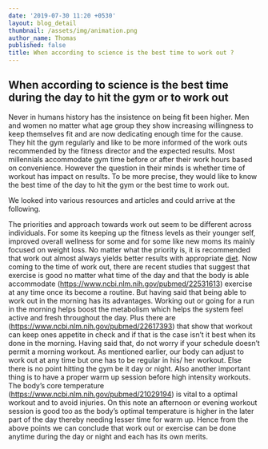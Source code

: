 ```yaml
---
date: '2019-07-30 11:20 +0530'
layout: blog_detail
thumbnail: /assets/img/animation.png
author_name: Thomas
published: false
title: When according to science is the best time to work out ?
---
```

## When according to science is the best time during the day to hit the gym or to work out

Never in humans history has the insistence on being fit been higher. Men and women no matter what age group they show increasing willingness to keep themselves fit and are now dedicating enough time for the cause. They hit the gym regularly and like to be more informed of the work outs recommended by the fitness director and the expected results. Most millennials accommodate gym time before or after their work hours based on convenience. However the question in their minds is whether time of workout has impact on results. To be more precise, they would like to know the best time of the day to hit the gym or the best time to work out. 

We looked into various resources and articles and could arrive at the following.

The priorities and approach towards work out seem to be different across individuals. For some its keeping up the fitness levels as their younger self, improved overall wellness for some and for some like new moms its mainly focused on weight loss. No matter what the priority is, it is recommended that work out almost always yields better results with appropriate [diet](https://www.youtube.com/watch?v=IOHVzKOoCW0).
Now coming to the time of work out, there are recent studies that suggest that exercise is good no matter what time of the day and that the body is able accommodate (https://www.ncbi.nlm.nih.gov/pubmed/22531613) exercise at any time once its become a routine. But having said that being able to work out in the morning has its advantages. Working out or going for a run in the morning helps boost the metabolism which helps the system feel active and fresh throughout the day. Plus there are (https://www.ncbi.nlm.nih.gov/pubmed/22617393) that show that workout can keep ones appetite in check and if that is the case isn’t it best when its done in the morning.
Having said that, do not worry if your schedule doesn’t permit a morning workout. As mentioned earlier, our body can adjust to work out at any time but one has to be regular in his/ her workout. Else there is no point hitting the gym be it day or night. Also another important thing is to have a proper warm up session before high intensity workouts. The body’s core temperature (https://www.ncbi.nlm.nih.gov/pubmed/21029194) is vital to a optimal workout and to avoid injuries. On this note an afternoon or evening workout session is good too as the body’s optimal temperature is higher in the later part of the day thereby needing lesser time for warm up.
Hence from the above points we can conclude that work out or exercise can be done anytime during the day or night and each has its own merits.
